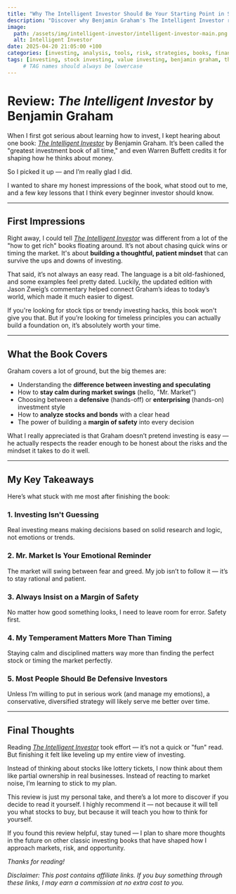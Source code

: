 ```yaml
---
title: "Why The Intelligent Investor Should Be Your Starting Point in Stock Investing"
description: "Discover why Benjamin Graham's The Intelligent Investor remains one of the best books for beginners in stock investing. Learn key takeaways and how to build a solid foundation in value investing."
image:
  path: /assets/img/intelligent-investor/intelligent-investor-main.png
  alt: Intelligent Investor
date: 2025-04-20 21:05:00 +100
categories: [investing, analysis, tools, risk, strategies, books, finance]
tags: [investing, stock investing, value investing, benjamin graham, the intelligent investor, investing books, beginner investing, book review]
     # TAG names should always be lowercase
---
```


# Review: *The Intelligent Investor* by Benjamin Graham

When I first got serious about learning how to invest, I kept hearing about one book: *[The Intelligent Investor](https://amzn.to/3S0AFX4)* by Benjamin Graham. It’s been called the "greatest investment book of all time," and even Warren Buffett credits it for shaping how he thinks about money.

So I picked it up — and I’m really glad I did.

I wanted to share my honest impressions of the book, what stood out to me, and a few key lessons that I think every beginner investor should know.

---

## First Impressions

Right away, I could tell *[The Intelligent Investor](https://amzn.to/3S0AFX4)* was different from a lot of the "how to get rich" books floating around. It’s not about chasing quick wins or timing the market. It's about **building a thoughtful, patient mindset** that can survive the ups and downs of investing.

That said, it’s not always an easy read. The language is a bit old-fashioned, and some examples feel pretty dated. Luckily, the updated edition with Jason Zweig’s commentary helped connect Graham’s ideas to today’s world, which made it much easier to digest.

If you're looking for stock tips or trendy investing hacks, this book won't give you that. But if you’re looking for timeless principles you can actually build a foundation on, it’s absolutely worth your time.

---

## What the Book Covers

Graham covers a lot of ground, but the big themes are:

- Understanding the **difference between investing and speculating**
- How to **stay calm during market swings** (hello, "Mr. Market")
- Choosing between a **defensive** (hands-off) or **enterprising** (hands-on) investment style
- How to **analyze stocks and bonds** with a clear head
- The power of building a **margin of safety** into every decision

What I really appreciated is that Graham doesn’t pretend investing is easy — he actually respects the reader enough to be honest about the risks and the mindset it takes to do it well.

---

## My Key Takeaways

Here’s what stuck with me most after finishing the book:

### 1. **Investing Isn't Guessing**
Real investing means making decisions based on solid research and logic, not emotions or trends.

### 2. **Mr. Market Is Your Emotional Reminder**
The market will swing between fear and greed. My job isn’t to follow it — it’s to stay rational and patient.

### 3. **Always Insist on a Margin of Safety**
No matter how good something looks, I need to leave room for error. Safety first.

### 4. **My Temperament Matters More Than Timing**
Staying calm and disciplined matters way more than finding the perfect stock or timing the market perfectly.

### 5. **Most People Should Be Defensive Investors**
Unless I’m willing to put in serious work (and manage my emotions), a conservative, diversified strategy will likely serve me better over time.

---

## Final Thoughts

Reading *[The Intelligent Investor](https://amzn.to/3S0AFX4)* took effort — it’s not a quick or "fun" read. But finishing it felt like leveling up my entire view of investing.

Instead of thinking about stocks like lottery tickets, I now think about them like partial ownership in real businesses. Instead of reacting to market noise, I’m learning to stick to my plan.

This review is just my personal take, and there’s a lot more to discover if you decide to read it yourself. I highly recommend it — not because it will tell you what stocks to buy, but because it will teach you how to think for yourself.

If you found this review helpful, stay tuned — I plan to share more thoughts in the future on other classic investing books that have shaped how I approach markets, risk, and opportunity.

*Thanks for reading!*



_Disclaimer: This post contains affiliate links. If you buy something through these links, I may earn a commission at no extra cost to you._
